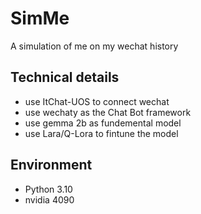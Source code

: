 # SimMe

A simulation of me on my wechat history

## Technical details

- use ItChat-UOS to connect wechat
- use wechaty as the Chat Bot framework
- use gemma 2b as fundemental model
- use Lara/Q-Lora to fintune the model

## Environment

- Python 3.10
- nvidia 4090
